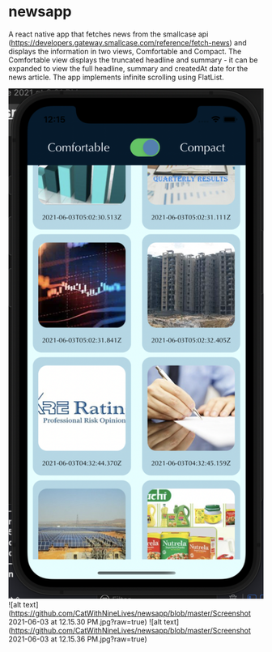 # newsapp
A react native app that fetches news from the smallcase api (https://developers.gateway.smallcase.com/reference/fetch-news) 
and displays the information in two views, 
Comfortable and Compact. The Comfortable view displays the truncated headline and summary - it can be expanded to view the full headline, summary and createdAt date
for the news article.
The app implements infinite scrolling using FlatList.

![Compact View](https://github.com/CatWithNineLives/newsapp/blob/master/screenshots/CompactView.png?raw=true)
![alt text](https://github.com/CatWithNineLives/newsapp/blob/master/Screenshot 2021-06-03 at 12.15.30 PM.jpg?raw=true)
![alt text](https://github.com/CatWithNineLives/newsapp/blob/master/Screenshot 2021-06-03 at 12.15.36 PM.jpg?raw=true)
